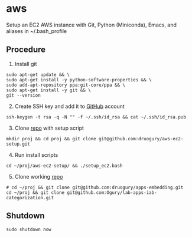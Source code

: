 # aws  
Setup an EC2 AWS instance with Git, Python (Miniconda), Emacs, and aliases in ~/.bash_profile

## Procedure  
1. Install git
```{r, engine='bash', submit}
sudo apt-get update && \
sudo apt-get install -y python-software-properties && \
sudo add-apt-repository ppa:git-core/ppa && \
sudo apt-get install -y git && \
git --version
```

2. Create SSH key and add it to [GitHub](https://github.com/settings/keys) account 
```{r, engine='bash', submit} 
ssh-keygen -t rsa -q -N "" -f ~/.ssh/id_rsa && cat ~/.ssh/id_rsa.pub
```

3. Clone [repo](https://github.com/druogury/aws-ec2-setup) with setup script
```{r, engine='bash', submit}
mkdir proj && cd proj && git clone git@github.com:druogury/aws-ec2-setup.git
```

4. Run install scripts
```{r, engine='bash', submit}
cd ~/proj/aws-ec2-setup/ && ./setup_ec2.bash
```

5. Clone working [repo](https://github.com/druogury/apps_install) 
```{r, engine='bash', submit}
# cd ~/proj && git clone git@github.com:druogury/apps-embedding.git
cd ~/proj && git clone git@github.com:Ogury/lab-apps-iab-categorization.git
```

## Shutdown
```{r, engine='bash', submit}
sudo shutdown now
```
